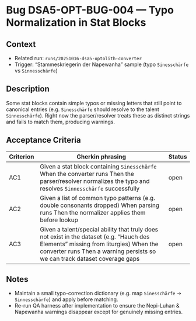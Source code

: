 # Bug DSA5-OPT-BUG-004 — Typo Normalization in Stat Blocks

## Context
- Related run: `runs/20251016-dsa5-optolith-converter`
- Trigger: “Stammeskriegerin der Napewanha” sample (typo `Sinesschärfe` vs `Sinnesschärfe`)

## Description
Some stat blocks contain simple typos or missing letters that still point to canonical entries (e.g. `Sinesschärfe` should resolve to the talent `Sinnesschärfe`). Right now the parser/resolver treats these as distinct strings and fails to match them, producing warnings.

## Acceptance Criteria
| Criterion | Gherkin phrasing | Status |
| --- | --- | --- |
| AC1 | Given a stat block containing `Sinesschärfe` When the converter runs Then the parser/resolver normalizes the typo and resolves `Sinnesschärfe` successfully | open |
| AC2 | Given a list of common typo patterns (e.g. double consonants dropped) When parsing runs Then the normalizer applies them before lookup | open |
| AC3 | Given a talent/special ability that truly does not exist in the dataset (e.g. “Hauch des Elements” missing from liturgies) When the converter runs Then a warning persists so we can track dataset coverage gaps | open |

## Notes
- Maintain a small typo-correction dictionary (e.g. map `Sinesschärfe` → `Sinnesschärfe`) and apply before matching.
- Re-run QA harness after implementation to ensure the Nepi-Luhan & Napewanha warnings disappear except for genuinely missing entries.
